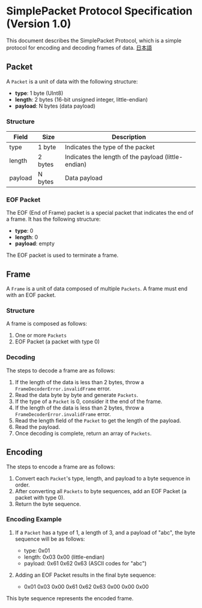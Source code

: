 # SimplePacket Protocol Specification (Version 1.0)

This document describes the SimplePacket Protocol, which is a simple protocol for encoding and decoding frames of data. [日本語](Protocol_ja.md)

## Packet

A `Packet` is a unit of data with the following structure:

- **type**: 1 byte (UInt8)
- **length**: 2 bytes (16-bit unsigned integer, little-endian)
- **payload**: N bytes (data payload)

### Structure

| Field   | Size   | Description                                 |
| ------- | ------ | ------------------------------------------- |
| type    | 1 byte | Indicates the type of the packet            |
| length  | 2 bytes| Indicates the length of the payload (little-endian) |
| payload | N bytes| Data payload                                |

### EOF Packet

The EOF (End of Frame) packet is a special packet that indicates the end of a frame. It has the following structure:

- **type**: 0
- **length**: 0
- **payload**: empty

The EOF packet is used to terminate a frame.

## Frame

A `Frame` is a unit of data composed of multiple `Packets`. A frame must end with an EOF packet.

### Structure

A frame is composed as follows:

1. One or more `Packets`
2. EOF Packet (a packet with type 0)

### Decoding

The steps to decode a frame are as follows:

1. If the length of the data is less than 2 bytes, throw a `FrameDecoderError.invalidFrame` error.
2. Read the data byte by byte and generate `Packets`.
3. If the type of a `Packet` is 0, consider it the end of the frame.
4. If the length of the data is less than 2 bytes, throw a `FrameDecoderError.invalidFrame` error.
5. Read the length field of the `Packet` to get the length of the payload.
6. Read the payload.
7. Once decoding is complete, return an array of `Packets`.

## Encoding

The steps to encode a frame are as follows:

1. Convert each `Packet`'s type, length, and payload to a byte sequence in order.
2. After converting all `Packets` to byte sequences, add an EOF Packet (a packet with type 0).
3. Return the byte sequence.

### Encoding Example

1. If a `Packet` has a type of 1, a length of 3, and a payload of "abc", the byte sequence will be as follows:
   - type: 0x01
   - length: 0x03 0x00 (little-endian)
   - payload: 0x61 0x62 0x63 (ASCII codes for "abc")

2. Adding an EOF Packet results in the final byte sequence:
   - 0x01 0x03 0x00 0x61 0x62 0x63 0x00 0x00 0x00

This byte sequence represents the encoded frame.